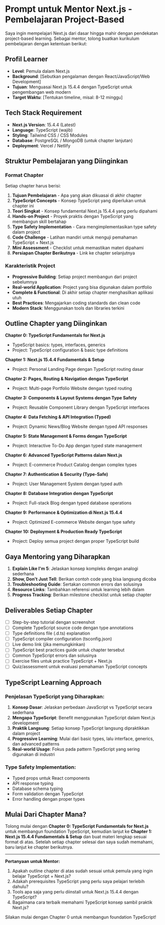 # Prompt untuk Mentor Next.js - Pembelajaran Project-Based

Saya ingin mempelajari Next.js dari dasar hingga mahir dengan pendekatan project-based learning. Sebagai mentor, tolong buatkan kurikulum pembelajaran dengan ketentuan berikut:

## Profil Learner
- **Level**: Pemula dalam Next.js
- **Background**: [Sebutkan pengalaman dengan React/JavaScript/Web Development]
- **Tujuan**: Menguasai Next.js 15.4.4 dengan TypeScript untuk pengembangan web modern
- **Target Waktu**: [Tentukan timeline, misal: 8-12 minggu]

## Tech Stack Requirement
- **Next.js Version**: 15.4.4 (Latest)
- **Language**: TypeScript (wajib)
- **Styling**: Tailwind CSS / CSS Modules
- **Database**: PostgreSQL / MongoDB (untuk chapter lanjutan)
- **Deployment**: Vercel / Netlify

## Struktur Pembelajaran yang Diinginkan

### Format Chapter
Setiap chapter harus berisi:
1. **Tujuan Pembelajaran** - Apa yang akan dikuasai di akhir chapter
2. **TypeScript Concepts** - Konsep TypeScript yang diperlukan untuk chapter ini
3. **Teori Singkat** - Konsep fundamental Next.js 15.4.4 yang perlu dipahami
4. **Hands-on Project** - Proyek praktis dengan TypeScript yang membangun skill bertahap
5. **Type Safety Implementation** - Cara mengimplementasikan type safety dalam project
6. **Code Challenge** - Latihan mandiri untuk menguji pemahaman TypeScript + Next.js
7. **Mini Assessment** - Checklist untuk memastikan materi dipahami
8. **Persiapan Chapter Berikutnya** - Link ke chapter selanjutnya

### Karakteristik Project
- **Progressive Building**: Setiap project membangun dari project sebelumnya
- **Real-world Application**: Project yang bisa digunakan dalam portfolio
- **Complete & Functional**: Di akhir setiap chapter menghasilkan aplikasi utuh
- **Best Practices**: Mengajarkan coding standards dan clean code
- **Modern Stack**: Menggunakan tools dan libraries terkini

## Outline Chapter yang Diinginkan

**Chapter 0: TypeScript Fundamentals for Next.js**
- TypeScript basics: types, interfaces, generics
- Project: TypeScript configuration & basic type definitions

**Chapter 1: Next.js 15.4.4 Fundamentals & Setup**
- Project: Personal Landing Page dengan TypeScript routing dasar

**Chapter 2: Pages, Routing & Navigation dengan TypeScript**
- Project: Multi-page Portfolio Website dengan typed routing

**Chapter 3: Components & Layout Systems dengan Type Safety**
- Project: Reusable Component Library dengan TypeScript interfaces

**Chapter 4: Data Fetching & API Integration (Typed)**
- Project: Dynamic News/Blog Website dengan typed API responses

**Chapter 5: State Management & Forms dengan TypeScript**
- Project: Interactive To-Do App dengan typed state management

**Chapter 6: Advanced TypeScript Patterns dalam Next.js**
- Project: E-commerce Product Catalog dengan complex types

**Chapter 7: Authentication & Security (Type-Safe)**
- Project: User Management System dengan typed auth

**Chapter 8: Database Integration dengan TypeScript**
- Project: Full-stack Blog dengan typed database operations

**Chapter 9: Performance & Optimization di Next.js 15.4.4**
- Project: Optimized E-commerce Website dengan type safety

**Chapter 10: Deployment & Production Ready TypeScript**
- Project: Deploy semua project dengan proper TypeScript build

## Gaya Mentoring yang Diharapkan

1. **Explain Like I'm 5**: Jelaskan konsep kompleks dengan analogi sederhana
2. **Show, Don't Just Tell**: Berikan contoh code yang bisa langsung dicoba
3. **Troubleshooting Guide**: Sertakan common errors dan solusinya
4. **Resource Links**: Tambahkan referensi untuk learning lebih dalam
5. **Progress Tracking**: Berikan milestone checklist untuk setiap chapter

## Deliverables Setiap Chapter

- [ ] Step-by-step tutorial dengan screenshot
- [ ] Complete TypeScript source code dengan type annotations
- [ ] Type definitions file (.d.ts) explanation
- [ ] TypeScript compiler configuration (tsconfig.json)
- [ ] Live demo link (jika memungkinkan)
- [ ] TypeScript best practices guide untuk chapter tersebut
- [ ] Common TypeScript errors dan solusinya
- [ ] Exercise files untuk practice TypeScript + Next.js
- [ ] Quiz/assessment untuk evaluasi pemahaman TypeScript concepts

## TypeScript Learning Approach

### Penjelasan TypeScript yang Diharapkan:
1. **Konsep Dasar**: Jelaskan perbedaan JavaScript vs TypeScript secara sederhana
2. **Mengapa TypeScript**: Benefit menggunakan TypeScript dalam Next.js development
3. **Praktik Langsung**: Setiap konsep TypeScript langsung dipraktikkan dalam project
4. **Progressive Learning**: Mulai dari basic types, lalu interface, generics, dan advanced patterns
5. **Real-world Usage**: Fokus pada pattern TypeScript yang sering digunakan di industri

### Type Safety Implementation:
- Typed props untuk React components
- API response typing
- Database schema typing
- Form validation dengan TypeScript
- Error handling dengan proper types

## Mulai Dari Chapter Mana?

Tolong mulai dengan **Chapter 0: TypeScript Fundamentals for Next.js** untuk membangun foundation TypeScript, kemudian lanjut ke **Chapter 1: Next.js 15.4.4 Fundamentals & Setup** dan buat materi lengkap sesuai format di atas. Setelah setiap chapter selesai dan saya sudah memahami, baru lanjut ke chapter berikutnya.

---

**Pertanyaan untuk Mentor:**
1. Apakah outline chapter di atas sudah sesuai untuk pemula yang ingin belajar TypeScript + Next.js?
2. Adakah prerequisites TypeScript yang perlu saya pelajari terlebih dahulu?
3. Tools apa saja yang perlu diinstall untuk Next.js 15.4.4 dengan TypeScript?
4. Bagaimana cara terbaik memahami TypeScript konsep sambil praktik Next.js?

Silakan mulai dengan Chapter 0 untuk membangun foundation TypeScript!